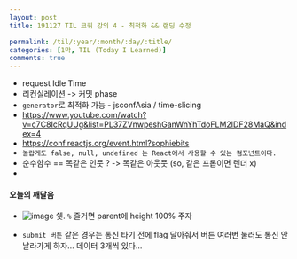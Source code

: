 ```yaml
---
layout: post
title: 191127 TIL 코쿼 강의 4 - 최적화 && 랜딩 수정

permalink: /til/:year/:month/:day/:title/
categories: [1막, TIL (Today I Learned)]
comments: true
---
```


- request Idle Time
- 리컨실레이션 -> 커밋 phase
- `generator`로 최적화 가능 - jsconfAsia / time-slicing
- https://www.youtube.com/watch?v=c7C8IcRqUUg&list=PL37ZVnwpeshGanWnYhTdoFLM2IDF28MaQ&index=4
- https://conf.reactjs.org/event.html?sophiebits 
- `놀랍게도 false, null, undefined 는 React에서 사용할 수 있는 컴포넌트이다.`
- 순수함수 == 똑같은 인풋 ? -> 똑같은 아웃풋 (so, 같은 프롭이면 렌더 x)
- 

#### 오늘의 깨달음 

- ![image](https://user-images.githubusercontent.com/40848630/69716889-5f2b0e80-114e-11ea-9aab-c2486530ba41.png)
  쉣. `%` 줄거면 parent에 height 100% 주자 

- `submit 버튼` 같은 경우는 통신 타기 전에 flag 달아줘서 버튼 여러번 눌러도 통신 안 날라가게 하자... 데이터 3개씩 있다... 

